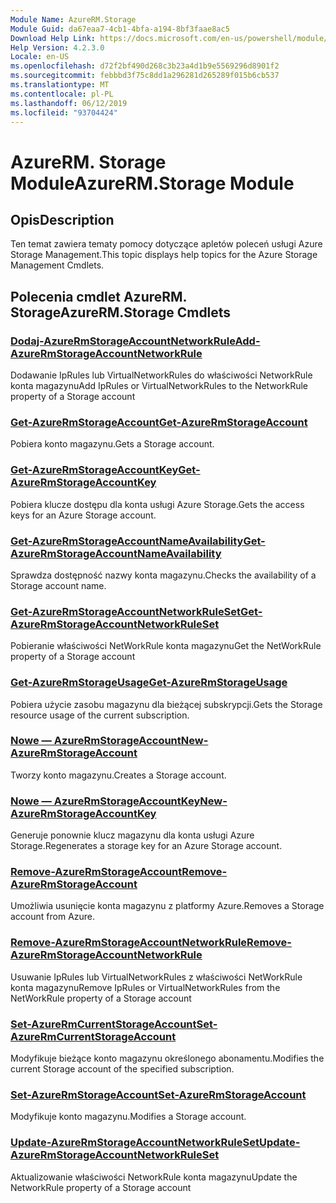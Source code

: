 ```yaml
---
Module Name: AzureRM.Storage
Module Guid: da67eaa7-4cb1-4bfa-a194-8bf3faae8ac5
Download Help Link: https://docs.microsoft.com/en-us/powershell/module/azurerm.storage
Help Version: 4.2.3.0
Locale: en-US
ms.openlocfilehash: d72f2bf490d268c3b23a4d1b9e5569296d8901f2
ms.sourcegitcommit: febbbd3f75c8dd1a296281d265289f015b6cb537
ms.translationtype: MT
ms.contentlocale: pl-PL
ms.lasthandoff: 06/12/2019
ms.locfileid: "93704424"
---
```

# <span data-ttu-id="744d6-101">AzureRM. Storage Module</span><span class="sxs-lookup"><span data-stu-id="744d6-101">AzureRM.Storage Module</span></span>
## <span data-ttu-id="744d6-102">Opis</span><span class="sxs-lookup"><span data-stu-id="744d6-102">Description</span></span>
<span data-ttu-id="744d6-103">Ten temat zawiera tematy pomocy dotyczące apletów poleceń usługi Azure Storage Management.</span><span class="sxs-lookup"><span data-stu-id="744d6-103">This topic displays help topics for the Azure Storage Management Cmdlets.</span></span>

## <span data-ttu-id="744d6-104">Polecenia cmdlet AzureRM. Storage</span><span class="sxs-lookup"><span data-stu-id="744d6-104">AzureRM.Storage Cmdlets</span></span>
### [<span data-ttu-id="744d6-105">Dodaj-AzureRmStorageAccountNetworkRule</span><span class="sxs-lookup"><span data-stu-id="744d6-105">Add-AzureRmStorageAccountNetworkRule</span></span>](Add-AzureRmStorageAccountNetworkRule.md)
 <span data-ttu-id="744d6-106">Dodawanie IpRules lub VirtualNetworkRules do właściwości NetworkRule konta magazynu</span><span class="sxs-lookup"><span data-stu-id="744d6-106">Add IpRules or VirtualNetworkRules to the NetworkRule property of a Storage account</span></span>

### [<span data-ttu-id="744d6-107">Get-AzureRmStorageAccount</span><span class="sxs-lookup"><span data-stu-id="744d6-107">Get-AzureRmStorageAccount</span></span>](Get-AzureRmStorageAccount.md)
<span data-ttu-id="744d6-108">Pobiera konto magazynu.</span><span class="sxs-lookup"><span data-stu-id="744d6-108">Gets a Storage account.</span></span>

### [<span data-ttu-id="744d6-109">Get-AzureRmStorageAccountKey</span><span class="sxs-lookup"><span data-stu-id="744d6-109">Get-AzureRmStorageAccountKey</span></span>](Get-AzureRmStorageAccountKey.md)
<span data-ttu-id="744d6-110">Pobiera klucze dostępu dla konta usługi Azure Storage.</span><span class="sxs-lookup"><span data-stu-id="744d6-110">Gets the access keys for an Azure Storage account.</span></span>

### [<span data-ttu-id="744d6-111">Get-AzureRmStorageAccountNameAvailability</span><span class="sxs-lookup"><span data-stu-id="744d6-111">Get-AzureRmStorageAccountNameAvailability</span></span>](Get-AzureRmStorageAccountNameAvailability.md)
<span data-ttu-id="744d6-112">Sprawdza dostępność nazwy konta magazynu.</span><span class="sxs-lookup"><span data-stu-id="744d6-112">Checks the availability of a Storage account name.</span></span>

### [<span data-ttu-id="744d6-113">Get-AzureRmStorageAccountNetworkRuleSet</span><span class="sxs-lookup"><span data-stu-id="744d6-113">Get-AzureRmStorageAccountNetworkRuleSet</span></span>](Get-AzureRmStorageAccountNetworkRuleSet.md)
<span data-ttu-id="744d6-114">Pobieranie właściwości NetWorkRule konta magazynu</span><span class="sxs-lookup"><span data-stu-id="744d6-114">Get the NetWorkRule property of a Storage account</span></span>

### [<span data-ttu-id="744d6-115">Get-AzureRmStorageUsage</span><span class="sxs-lookup"><span data-stu-id="744d6-115">Get-AzureRmStorageUsage</span></span>](Get-AzureRmStorageUsage.md)
<span data-ttu-id="744d6-116">Pobiera użycie zasobu magazynu dla bieżącej subskrypcji.</span><span class="sxs-lookup"><span data-stu-id="744d6-116">Gets the Storage resource usage of the current subscription.</span></span>

### [<span data-ttu-id="744d6-117">Nowe — AzureRmStorageAccount</span><span class="sxs-lookup"><span data-stu-id="744d6-117">New-AzureRmStorageAccount</span></span>](New-AzureRmStorageAccount.md)
<span data-ttu-id="744d6-118">Tworzy konto magazynu.</span><span class="sxs-lookup"><span data-stu-id="744d6-118">Creates a Storage account.</span></span>

### [<span data-ttu-id="744d6-119">Nowe — AzureRmStorageAccountKey</span><span class="sxs-lookup"><span data-stu-id="744d6-119">New-AzureRmStorageAccountKey</span></span>](New-AzureRmStorageAccountKey.md)
<span data-ttu-id="744d6-120">Generuje ponownie klucz magazynu dla konta usługi Azure Storage.</span><span class="sxs-lookup"><span data-stu-id="744d6-120">Regenerates a storage key for an Azure Storage account.</span></span>

### [<span data-ttu-id="744d6-121">Remove-AzureRmStorageAccount</span><span class="sxs-lookup"><span data-stu-id="744d6-121">Remove-AzureRmStorageAccount</span></span>](Remove-AzureRmStorageAccount.md)
<span data-ttu-id="744d6-122">Umożliwia usunięcie konta magazynu z platformy Azure.</span><span class="sxs-lookup"><span data-stu-id="744d6-122">Removes a Storage account from Azure.</span></span>

### [<span data-ttu-id="744d6-123">Remove-AzureRmStorageAccountNetworkRule</span><span class="sxs-lookup"><span data-stu-id="744d6-123">Remove-AzureRmStorageAccountNetworkRule</span></span>](Remove-AzureRmStorageAccountNetworkRule.md)
<span data-ttu-id="744d6-124">Usuwanie IpRules lub VirtualNetworkRules z właściwości NetWorkRule konta magazynu</span><span class="sxs-lookup"><span data-stu-id="744d6-124">Remove IpRules or VirtualNetworkRules from the NetWorkRule property of a Storage account</span></span>

### [<span data-ttu-id="744d6-125">Set-AzureRmCurrentStorageAccount</span><span class="sxs-lookup"><span data-stu-id="744d6-125">Set-AzureRmCurrentStorageAccount</span></span>](Set-AzureRmCurrentStorageAccount.md)
<span data-ttu-id="744d6-126">Modyfikuje bieżące konto magazynu określonego abonamentu.</span><span class="sxs-lookup"><span data-stu-id="744d6-126">Modifies the current Storage account of the specified subscription.</span></span>

### [<span data-ttu-id="744d6-127">Set-AzureRmStorageAccount</span><span class="sxs-lookup"><span data-stu-id="744d6-127">Set-AzureRmStorageAccount</span></span>](Set-AzureRmStorageAccount.md)
<span data-ttu-id="744d6-128">Modyfikuje konto magazynu.</span><span class="sxs-lookup"><span data-stu-id="744d6-128">Modifies a Storage account.</span></span>

### [<span data-ttu-id="744d6-129">Update-AzureRmStorageAccountNetworkRuleSet</span><span class="sxs-lookup"><span data-stu-id="744d6-129">Update-AzureRmStorageAccountNetworkRuleSet</span></span>](Update-AzureRmStorageAccountNetworkRuleSet.md)
<span data-ttu-id="744d6-130">Aktualizowanie właściwości NetworkRule konta magazynu</span><span class="sxs-lookup"><span data-stu-id="744d6-130">Update the NetworkRule property of a Storage account</span></span>

